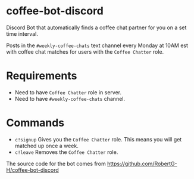 # coffee-bot-discord
Discord Bot that automatically finds a coffee chat partner for you on a set time interval.

Posts in the `#weekly-coffee-chats` text channel every Monday at 10AM est with coffee chat matches for users with the `Coffee Chatter` role.

# Requirements
* Need to have `Coffee Chatter` role in server.
* Need to have `#weekly-coffee-chats` channel.

# Commands
* `c!signup` Gives you the `Coffee Chatter` role. This means you will get matched up once a week.
* `c!leave` Removes the `Coffee Chatter` role.

The source code for the bot comes from
https://github.com/RobertG-H/coffee-bot-discord